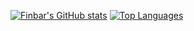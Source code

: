 [![Finbar's GitHub stats](https://github-readme-stats.vercel.app/api?username=OneAndonlyFinbar?theme=dark)](https://github.com/anuraghazra/github-readme-stats)
[![Top Languages](https://github-readme-stats.vercel.app/api/top-langs/?username=OneAndonlyFinbar?theme=dark)](https://github.com/anuraghazra/github-readme-stats)
